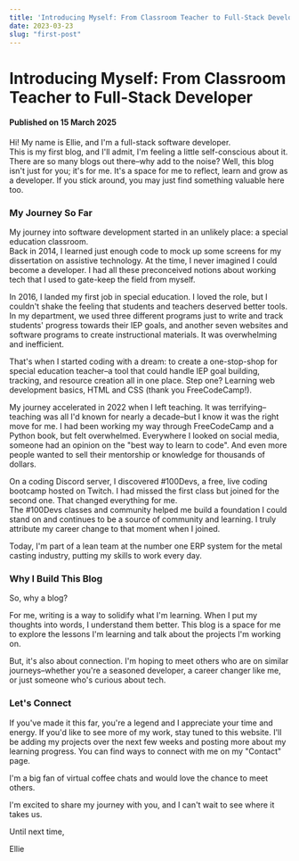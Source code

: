 ```yaml
---
title: 'Introducing Myself: From Classroom Teacher to Full-Stack Developer'
date: 2023-03-23
slug: "first-post"
---
```


# Introducing Myself: From Classroom Teacher to Full-Stack Developer
#### Published on 15 March 2025

Hi! My name is Ellie, and I'm a full-stack software developer.\
This is my first blog, and I'll admit, I'm feeling a little self-conscious about it. There are so many blogs out there–why add to the noise? Well, this blog isn't just for you; it's for me. It's a space for me to reflect, learn and grow as a developer. If you stick around, you may just find something valuable here too.

### My Journey So Far
My journey into software development started in an unlikely place: a special education classroom.\
Back in 2014, I learned just enough code to mock up some screens for my dissertation on assistive technology. At the time, I never imagined I could become a developer. I had all these preconceived notions about working tech that I used to gate-keep the field from myself.

In 2016, I landed my first job in special education. I loved the role, but I couldn't shake the feeling that students and teachers deserved better tools. In my department, we used three different programs just to write and track students' progress towards their IEP goals, and another seven websites and software programs to create instructional materials. It was overwhelming and inefficient.

That's when I started coding with a dream: to create a one-stop-shop for special education teacher–a tool that could handle IEP goal building, tracking, and resource creation all in one place. Step one? Learning web development basics, HTML and CSS (thank you FreeCodeCamp!).

My journey accelerated in 2022 when I left teaching. It was terrifying–teaching was all I'd known for nearly a decade–but I know it was the right move for me. I had been working my way through FreeCodeCamp and a Python book, but felt overwhelmed. Everywhere I looked on social media, someone had an opinion on the "best way to learn to code". And even more people wanted to sell their mentorship or knowledge for thousands of dollars.

On a coding Discord server, I discovered #100Devs, a free, live coding bootcamp hosted on Twitch. I had missed the first class but joined for the second one. That changed everything for me.\
The #100Devs classes and community helped me build a foundation I could stand on and continues to be a source of community and learning. I truly attribute my career change to that moment when I joined.

Today, I'm part of a lean team at the number one ERP system for the metal casting industry, putting my skills to work every day. 

### Why I Build This Blog
So, why a blog?

For me, writing is a way to solidify what I'm learning. When I put my thoughts into words, I understand them better. This blog is a space for me to explore the lessons I'm learning and talk about the projects I'm working on.

But, it's also about connection. I'm hoping to meet others who are on similar journeys–whether you're a seasoned developer, a career changer like me, or just someone who's curious about tech.

### Let's Connect
If you've made it this far, you're a legend and I appreciate your time and energy. If you'd like to see more of my work, stay tuned to this website. I'll be adding my projects over the next few weeks and posting more about my learning progress. You can find ways to connect with me on my "Contact" page.

I'm a big fan of virtual coffee chats and would love the chance to meet others.

I'm excited to share my journey with you, and I can't wait to see where it takes us.

Until next time,

Ellie
